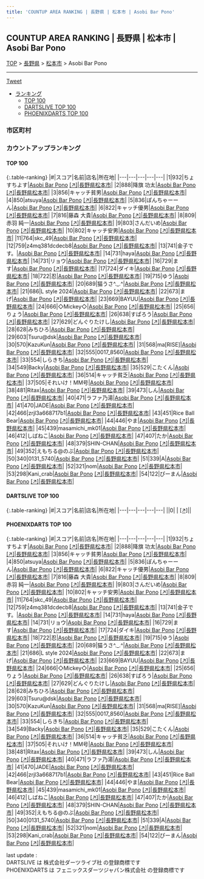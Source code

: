 ```yaml
---
title: 'COUNTUP AREA RANKING | 長野県 | 松本市 | Asobi Bar Pono'
---
```

## COUNTUP AREA RANKING | 長野県 | 松本市 | Asobi Bar Pono

[TOP](/darts/rank/) > [長野県](/darts/rank/長野県/) > [松本市](/darts/rank/長野県/松本市/) > Asobi Bar Pono

___

<a href="https://twitter.com/share?ref_src=twsrc%5Etfw" data-text="COUNTUP AREA RANKING | 長野県松本市Asobi Bar Pono" class="twitter-share-button" data-hashtags="DARTSLIVE,PHOENIXDARTS,darts,ダーツ" data-show-count="false">Tweet</a>

* [ランキング](#カウントアップランキング)
    * [TOP 100](#top-100)
    * [DARTSLIVE TOP 100](#dartslive-top-100)
    * [PHOENIXDARTS TOP 100](#phoenixdarts-top-100)

### 市区町村

<ul>

</ul>

### カウントアップランキング

#### TOP 100



{:.table-ranking}
|#|スコア|名前|店名|所在地|
|---|---|---|---|---|
|1|932|<span class="rank-name-pd">ちょすちよす</span>|<a href="/darts/rank/shops/83189.html">Asobi Bar Pono</a> <a href="https://vs.phoenixdarts.com/jp/shop/shopDetailInfo/s_83189?s_seq=83189">[↗]</a>|<a href="/darts/rank/長野県/松本市">長野県松本市</a>|
|2|888|<span class="rank-name-pd"><span class="pro-icon-pd"></span>降旗 功太</span>|<a href="/darts/rank/shops/83189.html">Asobi Bar Pono</a> <a href="https://vs.phoenixdarts.com/jp/shop/shopDetailInfo/s_83189?s_seq=83189">[↗]</a>|<a href="/darts/rank/長野県/松本市">長野県松本市</a>|
|3|856|<span class="rank-name-pd">キャッチ貧男</span>|<a href="/darts/rank/shops/83189.html">Asobi Bar Pono</a> <a href="https://vs.phoenixdarts.com/jp/shop/shopDetailInfo/s_83189?s_seq=83189">[↗]</a>|<a href="/darts/rank/長野県/松本市">長野県松本市</a>|
|4|850|<span class="rank-name-pd">atsuya</span>|<a href="/darts/rank/shops/83189.html">Asobi Bar Pono</a> <a href="https://vs.phoenixdarts.com/jp/shop/shopDetailInfo/s_83189?s_seq=83189">[↗]</a>|<a href="/darts/rank/長野県/松本市">長野県松本市</a>|
|5|836|<span class="rank-name-pd">ぽんちゃーーん</span>|<a href="/darts/rank/shops/83189.html">Asobi Bar Pono</a> <a href="https://vs.phoenixdarts.com/jp/shop/shopDetailInfo/s_83189?s_seq=83189">[↗]</a>|<a href="/darts/rank/長野県/松本市">長野県松本市</a>|
|6|822|<span class="rank-name-pd">キャッチ優男</span>|<a href="/darts/rank/shops/83189.html">Asobi Bar Pono</a> <a href="https://vs.phoenixdarts.com/jp/shop/shopDetailInfo/s_83189?s_seq=83189">[↗]</a>|<a href="/darts/rank/長野県/松本市">長野県松本市</a>|
|7|816|<span class="rank-name-pd"><span class="pro-icon-pd"></span>藤森 大貴</span>|<a href="/darts/rank/shops/83189.html">Asobi Bar Pono</a> <a href="https://vs.phoenixdarts.com/jp/shop/shopDetailInfo/s_83189?s_seq=83189">[↗]</a>|<a href="/darts/rank/長野県/松本市">長野県松本市</a>|
|8|809|<span class="rank-name-pd"><span class="pro-icon-pd"></span>赤羽 純一</span>|<a href="/darts/rank/shops/83189.html">Asobi Bar Pono</a> <a href="https://vs.phoenixdarts.com/jp/shop/shopDetailInfo/s_83189?s_seq=83189">[↗]</a>|<a href="/darts/rank/長野県/松本市">長野県松本市</a>|
|9|803|<span class="rank-name-pd">さんだいめ</span>|<a href="/darts/rank/shops/83189.html">Asobi Bar Pono</a> <a href="https://vs.phoenixdarts.com/jp/shop/shopDetailInfo/s_83189?s_seq=83189">[↗]</a>|<a href="/darts/rank/長野県/松本市">長野県松本市</a>|
|10|802|<span class="rank-name-pd">キャッチ安男</span>|<a href="/darts/rank/shops/83189.html">Asobi Bar Pono</a> <a href="https://vs.phoenixdarts.com/jp/shop/shopDetailInfo/s_83189?s_seq=83189">[↗]</a>|<a href="/darts/rank/長野県/松本市">長野県松本市</a>|
|11|764|<span class="rank-name-pd">skc_49</span>|<a href="/darts/rank/shops/83189.html">Asobi Bar Pono</a> <a href="https://vs.phoenixdarts.com/jp/shop/shopDetailInfo/s_83189?s_seq=83189">[↗]</a>|<a href="/darts/rank/長野県/松本市">長野県松本市</a>|
|12|759|<span class="rank-name-pd">z4mq381dcdecb8</span>|<a href="/darts/rank/shops/83189.html">Asobi Bar Pono</a> <a href="https://vs.phoenixdarts.com/jp/shop/shopDetailInfo/s_83189?s_seq=83189">[↗]</a>|<a href="/darts/rank/長野県/松本市">長野県松本市</a>|
|13|741|<span class="rank-name-pd">金子です。</span>|<a href="/darts/rank/shops/83189.html">Asobi Bar Pono</a> <a href="https://vs.phoenixdarts.com/jp/shop/shopDetailInfo/s_83189?s_seq=83189">[↗]</a>|<a href="/darts/rank/長野県/松本市">長野県松本市</a>|
|14|731|<span class="rank-name-pd">haya</span>|<a href="/darts/rank/shops/83189.html">Asobi Bar Pono</a> <a href="https://vs.phoenixdarts.com/jp/shop/shopDetailInfo/s_83189?s_seq=83189">[↗]</a>|<a href="/darts/rank/長野県/松本市">長野県松本市</a>|
|14|731|<span class="rank-name-pd">リョウ</span>|<a href="/darts/rank/shops/83189.html">Asobi Bar Pono</a> <a href="https://vs.phoenixdarts.com/jp/shop/shopDetailInfo/s_83189?s_seq=83189">[↗]</a>|<a href="/darts/rank/長野県/松本市">長野県松本市</a>|
|16|729|<span class="rank-name-pd">ます</span>|<a href="/darts/rank/shops/83189.html">Asobi Bar Pono</a> <a href="https://vs.phoenixdarts.com/jp/shop/shopDetailInfo/s_83189?s_seq=83189">[↗]</a>|<a href="/darts/rank/長野県/松本市">長野県松本市</a>|
|17|724|<span class="rank-name-pd">ダイキ</span>|<a href="/darts/rank/shops/83189.html">Asobi Bar Pono</a> <a href="https://vs.phoenixdarts.com/jp/shop/shopDetailInfo/s_83189?s_seq=83189">[↗]</a>|<a href="/darts/rank/長野県/松本市">長野県松本市</a>|
|18|722|<span class="rank-name-pd">忍</span>|<a href="/darts/rank/shops/83189.html">Asobi Bar Pono</a> <a href="https://vs.phoenixdarts.com/jp/shop/shopDetailInfo/s_83189?s_seq=83189">[↗]</a>|<a href="/darts/rank/長野県/松本市">長野県松本市</a>|
|19|715|<span class="rank-name-pd">ゆう</span>|<a href="/darts/rank/shops/83189.html">Asobi Bar Pono</a> <a href="https://vs.phoenixdarts.com/jp/shop/shopDetailInfo/s_83189?s_seq=83189">[↗]</a>|<a href="/darts/rank/長野県/松本市">長野県松本市</a>|
|20|689|<span class="rank-name-pd">猫うさ^._.^</span>|<a href="/darts/rank/shops/83189.html">Asobi Bar Pono</a> <a href="https://vs.phoenixdarts.com/jp/shop/shopDetailInfo/s_83189?s_seq=83189">[↗]</a>|<a href="/darts/rank/長野県/松本市">長野県松本市</a>|
|21|686|<span class="rank-name-pd">L style 2024</span>|<a href="/darts/rank/shops/83189.html">Asobi Bar Pono</a> <a href="https://vs.phoenixdarts.com/jp/shop/shopDetailInfo/s_83189?s_seq=83189">[↗]</a>|<a href="/darts/rank/長野県/松本市">長野県松本市</a>|
|22|673|<span class="rank-name-pd">まげ</span>|<a href="/darts/rank/shops/83189.html">Asobi Bar Pono</a> <a href="https://vs.phoenixdarts.com/jp/shop/shopDetailInfo/s_83189?s_seq=83189">[↗]</a>|<a href="/darts/rank/長野県/松本市">長野県松本市</a>|
|23|669|<span class="rank-name-pd">BAYUU</span>|<a href="/darts/rank/shops/83189.html">Asobi Bar Pono</a> <a href="https://vs.phoenixdarts.com/jp/shop/shopDetailInfo/s_83189?s_seq=83189">[↗]</a>|<a href="/darts/rank/長野県/松本市">長野県松本市</a>|
|24|666|<span class="rank-name-pd">◇Mickey◇</span>|<a href="/darts/rank/shops/83189.html">Asobi Bar Pono</a> <a href="https://vs.phoenixdarts.com/jp/shop/shopDetailInfo/s_83189?s_seq=83189">[↗]</a>|<a href="/darts/rank/長野県/松本市">長野県松本市</a>|
|25|656|<span class="rank-name-pd">りょう</span>|<a href="/darts/rank/shops/83189.html">Asobi Bar Pono</a> <a href="https://vs.phoenixdarts.com/jp/shop/shopDetailInfo/s_83189?s_seq=83189">[↗]</a>|<a href="/darts/rank/長野県/松本市">長野県松本市</a>|
|26|638|<span class="rank-name-pd">すぱろう</span>|<a href="/darts/rank/shops/83189.html">Asobi Bar Pono</a> <a href="https://vs.phoenixdarts.com/jp/shop/shopDetailInfo/s_83189?s_seq=83189">[↗]</a>|<a href="/darts/rank/長野県/松本市">長野県松本市</a>|
|27|629|<span class="rank-name-pd">どんぐりたけし</span>|<a href="/darts/rank/shops/83189.html">Asobi Bar Pono</a> <a href="https://vs.phoenixdarts.com/jp/shop/shopDetailInfo/s_83189?s_seq=83189">[↗]</a>|<a href="/darts/rank/長野県/松本市">長野県松本市</a>|
|28|628|<span class="rank-name-pd">みちひろ</span>|<a href="/darts/rank/shops/83189.html">Asobi Bar Pono</a> <a href="https://vs.phoenixdarts.com/jp/shop/shopDetailInfo/s_83189?s_seq=83189">[↗]</a>|<a href="/darts/rank/長野県/松本市">長野県松本市</a>|
|29|603|<span class="rank-name-pd">Tsuru@dsk</span>|<a href="/darts/rank/shops/83189.html">Asobi Bar Pono</a> <a href="https://vs.phoenixdarts.com/jp/shop/shopDetailInfo/s_83189?s_seq=83189">[↗]</a>|<a href="/darts/rank/長野県/松本市">長野県松本市</a>|
|30|570|<span class="rank-name-pd">KazuKun</span>|<a href="/darts/rank/shops/83189.html">Asobi Bar Pono</a> <a href="https://vs.phoenixdarts.com/jp/shop/shopDetailInfo/s_83189?s_seq=83189">[↗]</a>|<a href="/darts/rank/長野県/松本市">長野県松本市</a>|
|31|568|<span class="rank-name-pd">ma[RISE]</span>|<a href="/darts/rank/shops/83189.html">Asobi Bar Pono</a> <a href="https://vs.phoenixdarts.com/jp/shop/shopDetailInfo/s_83189?s_seq=83189">[↗]</a>|<a href="/darts/rank/長野県/松本市">長野県松本市</a>|
|32|555|<span class="rank-name-pd">0017_8560</span>|<a href="/darts/rank/shops/83189.html">Asobi Bar Pono</a> <a href="https://vs.phoenixdarts.com/jp/shop/shopDetailInfo/s_83189?s_seq=83189">[↗]</a>|<a href="/darts/rank/長野県/松本市">長野県松本市</a>|
|33|554|<span class="rank-name-pd">しらきち</span>|<a href="/darts/rank/shops/83189.html">Asobi Bar Pono</a> <a href="https://vs.phoenixdarts.com/jp/shop/shopDetailInfo/s_83189?s_seq=83189">[↗]</a>|<a href="/darts/rank/長野県/松本市">長野県松本市</a>|
|34|549|<span class="rank-name-pd">Backy</span>|<a href="/darts/rank/shops/83189.html">Asobi Bar Pono</a> <a href="https://vs.phoenixdarts.com/jp/shop/shopDetailInfo/s_83189?s_seq=83189">[↗]</a>|<a href="/darts/rank/長野県/松本市">長野県松本市</a>|
|35|529|<span class="rank-name-pd">こたくん</span>|<a href="/darts/rank/shops/83189.html">Asobi Bar Pono</a> <a href="https://vs.phoenixdarts.com/jp/shop/shopDetailInfo/s_83189?s_seq=83189">[↗]</a>|<a href="/darts/rank/長野県/松本市">長野県松本市</a>|
|36|514|<span class="rank-name-pd">キャッチ貧乏</span>|<a href="/darts/rank/shops/83189.html">Asobi Bar Pono</a> <a href="https://vs.phoenixdarts.com/jp/shop/shopDetailInfo/s_83189?s_seq=83189">[↗]</a>|<a href="/darts/rank/長野県/松本市">長野県松本市</a>|
|37|505|<span class="rank-name-pd">それいけ！MM号</span>|<a href="/darts/rank/shops/83189.html">Asobi Bar Pono</a> <a href="https://vs.phoenixdarts.com/jp/shop/shopDetailInfo/s_83189?s_seq=83189">[↗]</a>|<a href="/darts/rank/長野県/松本市">長野県松本市</a>|
|38|481|<span class="rank-name-pd">Ritax</span>|<a href="/darts/rank/shops/83189.html">Asobi Bar Pono</a> <a href="https://vs.phoenixdarts.com/jp/shop/shopDetailInfo/s_83189?s_seq=83189">[↗]</a>|<a href="/darts/rank/長野県/松本市">長野県松本市</a>|
|39|473|<span class="rank-name-pd">しん</span>|<a href="/darts/rank/shops/83189.html">Asobi Bar Pono</a> <a href="https://vs.phoenixdarts.com/jp/shop/shopDetailInfo/s_83189?s_seq=83189">[↗]</a>|<a href="/darts/rank/長野県/松本市">長野県松本市</a>|
|40|471|<span class="rank-name-pd">ラファ乃湯</span>|<a href="/darts/rank/shops/83189.html">Asobi Bar Pono</a> <a href="https://vs.phoenixdarts.com/jp/shop/shopDetailInfo/s_83189?s_seq=83189">[↗]</a>|<a href="/darts/rank/長野県/松本市">長野県松本市</a>|
|41|470|<span class="rank-name-pd">JADE</span>|<a href="/darts/rank/shops/83189.html">Asobi Bar Pono</a> <a href="https://vs.phoenixdarts.com/jp/shop/shopDetailInfo/s_83189?s_seq=83189">[↗]</a>|<a href="/darts/rank/長野県/松本市">長野県松本市</a>|
|42|466|<span class="rank-name-pd">zrjl3a668717b1</span>|<a href="/darts/rank/shops/83189.html">Asobi Bar Pono</a> <a href="https://vs.phoenixdarts.com/jp/shop/shopDetailInfo/s_83189?s_seq=83189">[↗]</a>|<a href="/darts/rank/長野県/松本市">長野県松本市</a>|
|43|451|<span class="rank-name-pd">Rice Ball Bear</span>|<a href="/darts/rank/shops/83189.html">Asobi Bar Pono</a> <a href="https://vs.phoenixdarts.com/jp/shop/shopDetailInfo/s_83189?s_seq=83189">[↗]</a>|<a href="/darts/rank/長野県/松本市">長野県松本市</a>|
|44|446|<span class="rank-name-pd">やま</span>|<a href="/darts/rank/shops/83189.html">Asobi Bar Pono</a> <a href="https://vs.phoenixdarts.com/jp/shop/shopDetailInfo/s_83189?s_seq=83189">[↗]</a>|<a href="/darts/rank/長野県/松本市">長野県松本市</a>|
|45|439|<span class="rank-name-pd">masamichi_mk01</span>|<a href="/darts/rank/shops/83189.html">Asobi Bar Pono</a> <a href="https://vs.phoenixdarts.com/jp/shop/shopDetailInfo/s_83189?s_seq=83189">[↗]</a>|<a href="/darts/rank/長野県/松本市">長野県松本市</a>|
|46|412|<span class="rank-name-pd">しばねこ</span>|<a href="/darts/rank/shops/83189.html">Asobi Bar Pono</a> <a href="https://vs.phoenixdarts.com/jp/shop/shopDetailInfo/s_83189?s_seq=83189">[↗]</a>|<a href="/darts/rank/長野県/松本市">長野県松本市</a>|
|47|407|<span class="rank-name-pd">たか</span>|<a href="/darts/rank/shops/83189.html">Asobi Bar Pono</a> <a href="https://vs.phoenixdarts.com/jp/shop/shopDetailInfo/s_83189?s_seq=83189">[↗]</a>|<a href="/darts/rank/長野県/松本市">長野県松本市</a>|
|48|379|<span class="rank-name-pd">SHIN-CHAN</span>|<a href="/darts/rank/shops/83189.html">Asobi Bar Pono</a> <a href="https://vs.phoenixdarts.com/jp/shop/shopDetailInfo/s_83189?s_seq=83189">[↗]</a>|<a href="/darts/rank/長野県/松本市">長野県松本市</a>|
|49|352|<span class="rank-name-pd">えもちる@のぶ</span>|<a href="/darts/rank/shops/83189.html">Asobi Bar Pono</a> <a href="https://vs.phoenixdarts.com/jp/shop/shopDetailInfo/s_83189?s_seq=83189">[↗]</a>|<a href="/darts/rank/長野県/松本市">長野県松本市</a>|
|50|340|<span class="rank-name-pd">0131_5740</span>|<a href="/darts/rank/shops/83189.html">Asobi Bar Pono</a> <a href="https://vs.phoenixdarts.com/jp/shop/shopDetailInfo/s_83189?s_seq=83189">[↗]</a>|<a href="/darts/rank/長野県/松本市">長野県松本市</a>|
|51|339|<span class="rank-name-pd">A</span>|<a href="/darts/rank/shops/83189.html">Asobi Bar Pono</a> <a href="https://vs.phoenixdarts.com/jp/shop/shopDetailInfo/s_83189?s_seq=83189">[↗]</a>|<a href="/darts/rank/長野県/松本市">長野県松本市</a>|
|52|321|<span class="rank-name-pd">nom</span>|<a href="/darts/rank/shops/83189.html">Asobi Bar Pono</a> <a href="https://vs.phoenixdarts.com/jp/shop/shopDetailInfo/s_83189?s_seq=83189">[↗]</a>|<a href="/darts/rank/長野県/松本市">長野県松本市</a>|
|53|298|<span class="rank-name-pd">Kani_crab</span>|<a href="/darts/rank/shops/83189.html">Asobi Bar Pono</a> <a href="https://vs.phoenixdarts.com/jp/shop/shopDetailInfo/s_83189?s_seq=83189">[↗]</a>|<a href="/darts/rank/長野県/松本市">長野県松本市</a>|
|54|122|<span class="rank-name-pd">ぴーまん</span>|<a href="/darts/rank/shops/83189.html">Asobi Bar Pono</a> <a href="https://vs.phoenixdarts.com/jp/shop/shopDetailInfo/s_83189?s_seq=83189">[↗]</a>|<a href="/darts/rank/長野県/松本市">長野県松本市</a>|


#### DARTSLIVE TOP 100



{:.table-ranking}
|#|スコア|名前|店名|所在地|
|---|---|---|---|---|
||0|<span class="rank-name-dl"> </span>|<a href="/darts/rank/shops/.html"></a> <a href="">[↗]</a>|<a href="/darts/rank//"></a>|


#### PHOENIXDARTS TOP 100



{:.table-ranking}
|#|スコア|名前|店名|所在地|
|---|---|---|---|---|
|1|932|<span class="rank-name-pd">ちょすちよす</span>|<a href="/darts/rank/shops/83189.html">Asobi Bar Pono</a> <a href="https://vs.phoenixdarts.com/jp/shop/shopDetailInfo/s_83189?s_seq=83189">[↗]</a>|<a href="/darts/rank/長野県/松本市">長野県松本市</a>|
|2|888|<span class="rank-name-pd"><span class="pro-icon-pd"></span>降旗 功太</span>|<a href="/darts/rank/shops/83189.html">Asobi Bar Pono</a> <a href="https://vs.phoenixdarts.com/jp/shop/shopDetailInfo/s_83189?s_seq=83189">[↗]</a>|<a href="/darts/rank/長野県/松本市">長野県松本市</a>|
|3|856|<span class="rank-name-pd">キャッチ貧男</span>|<a href="/darts/rank/shops/83189.html">Asobi Bar Pono</a> <a href="https://vs.phoenixdarts.com/jp/shop/shopDetailInfo/s_83189?s_seq=83189">[↗]</a>|<a href="/darts/rank/長野県/松本市">長野県松本市</a>|
|4|850|<span class="rank-name-pd">atsuya</span>|<a href="/darts/rank/shops/83189.html">Asobi Bar Pono</a> <a href="https://vs.phoenixdarts.com/jp/shop/shopDetailInfo/s_83189?s_seq=83189">[↗]</a>|<a href="/darts/rank/長野県/松本市">長野県松本市</a>|
|5|836|<span class="rank-name-pd">ぽんちゃーーん</span>|<a href="/darts/rank/shops/83189.html">Asobi Bar Pono</a> <a href="https://vs.phoenixdarts.com/jp/shop/shopDetailInfo/s_83189?s_seq=83189">[↗]</a>|<a href="/darts/rank/長野県/松本市">長野県松本市</a>|
|6|822|<span class="rank-name-pd">キャッチ優男</span>|<a href="/darts/rank/shops/83189.html">Asobi Bar Pono</a> <a href="https://vs.phoenixdarts.com/jp/shop/shopDetailInfo/s_83189?s_seq=83189">[↗]</a>|<a href="/darts/rank/長野県/松本市">長野県松本市</a>|
|7|816|<span class="rank-name-pd"><span class="pro-icon-pd"></span>藤森 大貴</span>|<a href="/darts/rank/shops/83189.html">Asobi Bar Pono</a> <a href="https://vs.phoenixdarts.com/jp/shop/shopDetailInfo/s_83189?s_seq=83189">[↗]</a>|<a href="/darts/rank/長野県/松本市">長野県松本市</a>|
|8|809|<span class="rank-name-pd"><span class="pro-icon-pd"></span>赤羽 純一</span>|<a href="/darts/rank/shops/83189.html">Asobi Bar Pono</a> <a href="https://vs.phoenixdarts.com/jp/shop/shopDetailInfo/s_83189?s_seq=83189">[↗]</a>|<a href="/darts/rank/長野県/松本市">長野県松本市</a>|
|9|803|<span class="rank-name-pd">さんだいめ</span>|<a href="/darts/rank/shops/83189.html">Asobi Bar Pono</a> <a href="https://vs.phoenixdarts.com/jp/shop/shopDetailInfo/s_83189?s_seq=83189">[↗]</a>|<a href="/darts/rank/長野県/松本市">長野県松本市</a>|
|10|802|<span class="rank-name-pd">キャッチ安男</span>|<a href="/darts/rank/shops/83189.html">Asobi Bar Pono</a> <a href="https://vs.phoenixdarts.com/jp/shop/shopDetailInfo/s_83189?s_seq=83189">[↗]</a>|<a href="/darts/rank/長野県/松本市">長野県松本市</a>|
|11|764|<span class="rank-name-pd">skc_49</span>|<a href="/darts/rank/shops/83189.html">Asobi Bar Pono</a> <a href="https://vs.phoenixdarts.com/jp/shop/shopDetailInfo/s_83189?s_seq=83189">[↗]</a>|<a href="/darts/rank/長野県/松本市">長野県松本市</a>|
|12|759|<span class="rank-name-pd">z4mq381dcdecb8</span>|<a href="/darts/rank/shops/83189.html">Asobi Bar Pono</a> <a href="https://vs.phoenixdarts.com/jp/shop/shopDetailInfo/s_83189?s_seq=83189">[↗]</a>|<a href="/darts/rank/長野県/松本市">長野県松本市</a>|
|13|741|<span class="rank-name-pd">金子です。</span>|<a href="/darts/rank/shops/83189.html">Asobi Bar Pono</a> <a href="https://vs.phoenixdarts.com/jp/shop/shopDetailInfo/s_83189?s_seq=83189">[↗]</a>|<a href="/darts/rank/長野県/松本市">長野県松本市</a>|
|14|731|<span class="rank-name-pd">haya</span>|<a href="/darts/rank/shops/83189.html">Asobi Bar Pono</a> <a href="https://vs.phoenixdarts.com/jp/shop/shopDetailInfo/s_83189?s_seq=83189">[↗]</a>|<a href="/darts/rank/長野県/松本市">長野県松本市</a>|
|14|731|<span class="rank-name-pd">リョウ</span>|<a href="/darts/rank/shops/83189.html">Asobi Bar Pono</a> <a href="https://vs.phoenixdarts.com/jp/shop/shopDetailInfo/s_83189?s_seq=83189">[↗]</a>|<a href="/darts/rank/長野県/松本市">長野県松本市</a>|
|16|729|<span class="rank-name-pd">ます</span>|<a href="/darts/rank/shops/83189.html">Asobi Bar Pono</a> <a href="https://vs.phoenixdarts.com/jp/shop/shopDetailInfo/s_83189?s_seq=83189">[↗]</a>|<a href="/darts/rank/長野県/松本市">長野県松本市</a>|
|17|724|<span class="rank-name-pd">ダイキ</span>|<a href="/darts/rank/shops/83189.html">Asobi Bar Pono</a> <a href="https://vs.phoenixdarts.com/jp/shop/shopDetailInfo/s_83189?s_seq=83189">[↗]</a>|<a href="/darts/rank/長野県/松本市">長野県松本市</a>|
|18|722|<span class="rank-name-pd">忍</span>|<a href="/darts/rank/shops/83189.html">Asobi Bar Pono</a> <a href="https://vs.phoenixdarts.com/jp/shop/shopDetailInfo/s_83189?s_seq=83189">[↗]</a>|<a href="/darts/rank/長野県/松本市">長野県松本市</a>|
|19|715|<span class="rank-name-pd">ゆう</span>|<a href="/darts/rank/shops/83189.html">Asobi Bar Pono</a> <a href="https://vs.phoenixdarts.com/jp/shop/shopDetailInfo/s_83189?s_seq=83189">[↗]</a>|<a href="/darts/rank/長野県/松本市">長野県松本市</a>|
|20|689|<span class="rank-name-pd">猫うさ^._.^</span>|<a href="/darts/rank/shops/83189.html">Asobi Bar Pono</a> <a href="https://vs.phoenixdarts.com/jp/shop/shopDetailInfo/s_83189?s_seq=83189">[↗]</a>|<a href="/darts/rank/長野県/松本市">長野県松本市</a>|
|21|686|<span class="rank-name-pd">L style 2024</span>|<a href="/darts/rank/shops/83189.html">Asobi Bar Pono</a> <a href="https://vs.phoenixdarts.com/jp/shop/shopDetailInfo/s_83189?s_seq=83189">[↗]</a>|<a href="/darts/rank/長野県/松本市">長野県松本市</a>|
|22|673|<span class="rank-name-pd">まげ</span>|<a href="/darts/rank/shops/83189.html">Asobi Bar Pono</a> <a href="https://vs.phoenixdarts.com/jp/shop/shopDetailInfo/s_83189?s_seq=83189">[↗]</a>|<a href="/darts/rank/長野県/松本市">長野県松本市</a>|
|23|669|<span class="rank-name-pd">BAYUU</span>|<a href="/darts/rank/shops/83189.html">Asobi Bar Pono</a> <a href="https://vs.phoenixdarts.com/jp/shop/shopDetailInfo/s_83189?s_seq=83189">[↗]</a>|<a href="/darts/rank/長野県/松本市">長野県松本市</a>|
|24|666|<span class="rank-name-pd">◇Mickey◇</span>|<a href="/darts/rank/shops/83189.html">Asobi Bar Pono</a> <a href="https://vs.phoenixdarts.com/jp/shop/shopDetailInfo/s_83189?s_seq=83189">[↗]</a>|<a href="/darts/rank/長野県/松本市">長野県松本市</a>|
|25|656|<span class="rank-name-pd">りょう</span>|<a href="/darts/rank/shops/83189.html">Asobi Bar Pono</a> <a href="https://vs.phoenixdarts.com/jp/shop/shopDetailInfo/s_83189?s_seq=83189">[↗]</a>|<a href="/darts/rank/長野県/松本市">長野県松本市</a>|
|26|638|<span class="rank-name-pd">すぱろう</span>|<a href="/darts/rank/shops/83189.html">Asobi Bar Pono</a> <a href="https://vs.phoenixdarts.com/jp/shop/shopDetailInfo/s_83189?s_seq=83189">[↗]</a>|<a href="/darts/rank/長野県/松本市">長野県松本市</a>|
|27|629|<span class="rank-name-pd">どんぐりたけし</span>|<a href="/darts/rank/shops/83189.html">Asobi Bar Pono</a> <a href="https://vs.phoenixdarts.com/jp/shop/shopDetailInfo/s_83189?s_seq=83189">[↗]</a>|<a href="/darts/rank/長野県/松本市">長野県松本市</a>|
|28|628|<span class="rank-name-pd">みちひろ</span>|<a href="/darts/rank/shops/83189.html">Asobi Bar Pono</a> <a href="https://vs.phoenixdarts.com/jp/shop/shopDetailInfo/s_83189?s_seq=83189">[↗]</a>|<a href="/darts/rank/長野県/松本市">長野県松本市</a>|
|29|603|<span class="rank-name-pd">Tsuru@dsk</span>|<a href="/darts/rank/shops/83189.html">Asobi Bar Pono</a> <a href="https://vs.phoenixdarts.com/jp/shop/shopDetailInfo/s_83189?s_seq=83189">[↗]</a>|<a href="/darts/rank/長野県/松本市">長野県松本市</a>|
|30|570|<span class="rank-name-pd">KazuKun</span>|<a href="/darts/rank/shops/83189.html">Asobi Bar Pono</a> <a href="https://vs.phoenixdarts.com/jp/shop/shopDetailInfo/s_83189?s_seq=83189">[↗]</a>|<a href="/darts/rank/長野県/松本市">長野県松本市</a>|
|31|568|<span class="rank-name-pd">ma[RISE]</span>|<a href="/darts/rank/shops/83189.html">Asobi Bar Pono</a> <a href="https://vs.phoenixdarts.com/jp/shop/shopDetailInfo/s_83189?s_seq=83189">[↗]</a>|<a href="/darts/rank/長野県/松本市">長野県松本市</a>|
|32|555|<span class="rank-name-pd">0017_8560</span>|<a href="/darts/rank/shops/83189.html">Asobi Bar Pono</a> <a href="https://vs.phoenixdarts.com/jp/shop/shopDetailInfo/s_83189?s_seq=83189">[↗]</a>|<a href="/darts/rank/長野県/松本市">長野県松本市</a>|
|33|554|<span class="rank-name-pd">しらきち</span>|<a href="/darts/rank/shops/83189.html">Asobi Bar Pono</a> <a href="https://vs.phoenixdarts.com/jp/shop/shopDetailInfo/s_83189?s_seq=83189">[↗]</a>|<a href="/darts/rank/長野県/松本市">長野県松本市</a>|
|34|549|<span class="rank-name-pd">Backy</span>|<a href="/darts/rank/shops/83189.html">Asobi Bar Pono</a> <a href="https://vs.phoenixdarts.com/jp/shop/shopDetailInfo/s_83189?s_seq=83189">[↗]</a>|<a href="/darts/rank/長野県/松本市">長野県松本市</a>|
|35|529|<span class="rank-name-pd">こたくん</span>|<a href="/darts/rank/shops/83189.html">Asobi Bar Pono</a> <a href="https://vs.phoenixdarts.com/jp/shop/shopDetailInfo/s_83189?s_seq=83189">[↗]</a>|<a href="/darts/rank/長野県/松本市">長野県松本市</a>|
|36|514|<span class="rank-name-pd">キャッチ貧乏</span>|<a href="/darts/rank/shops/83189.html">Asobi Bar Pono</a> <a href="https://vs.phoenixdarts.com/jp/shop/shopDetailInfo/s_83189?s_seq=83189">[↗]</a>|<a href="/darts/rank/長野県/松本市">長野県松本市</a>|
|37|505|<span class="rank-name-pd">それいけ！MM号</span>|<a href="/darts/rank/shops/83189.html">Asobi Bar Pono</a> <a href="https://vs.phoenixdarts.com/jp/shop/shopDetailInfo/s_83189?s_seq=83189">[↗]</a>|<a href="/darts/rank/長野県/松本市">長野県松本市</a>|
|38|481|<span class="rank-name-pd">Ritax</span>|<a href="/darts/rank/shops/83189.html">Asobi Bar Pono</a> <a href="https://vs.phoenixdarts.com/jp/shop/shopDetailInfo/s_83189?s_seq=83189">[↗]</a>|<a href="/darts/rank/長野県/松本市">長野県松本市</a>|
|39|473|<span class="rank-name-pd">しん</span>|<a href="/darts/rank/shops/83189.html">Asobi Bar Pono</a> <a href="https://vs.phoenixdarts.com/jp/shop/shopDetailInfo/s_83189?s_seq=83189">[↗]</a>|<a href="/darts/rank/長野県/松本市">長野県松本市</a>|
|40|471|<span class="rank-name-pd">ラファ乃湯</span>|<a href="/darts/rank/shops/83189.html">Asobi Bar Pono</a> <a href="https://vs.phoenixdarts.com/jp/shop/shopDetailInfo/s_83189?s_seq=83189">[↗]</a>|<a href="/darts/rank/長野県/松本市">長野県松本市</a>|
|41|470|<span class="rank-name-pd">JADE</span>|<a href="/darts/rank/shops/83189.html">Asobi Bar Pono</a> <a href="https://vs.phoenixdarts.com/jp/shop/shopDetailInfo/s_83189?s_seq=83189">[↗]</a>|<a href="/darts/rank/長野県/松本市">長野県松本市</a>|
|42|466|<span class="rank-name-pd">zrjl3a668717b1</span>|<a href="/darts/rank/shops/83189.html">Asobi Bar Pono</a> <a href="https://vs.phoenixdarts.com/jp/shop/shopDetailInfo/s_83189?s_seq=83189">[↗]</a>|<a href="/darts/rank/長野県/松本市">長野県松本市</a>|
|43|451|<span class="rank-name-pd">Rice Ball Bear</span>|<a href="/darts/rank/shops/83189.html">Asobi Bar Pono</a> <a href="https://vs.phoenixdarts.com/jp/shop/shopDetailInfo/s_83189?s_seq=83189">[↗]</a>|<a href="/darts/rank/長野県/松本市">長野県松本市</a>|
|44|446|<span class="rank-name-pd">やま</span>|<a href="/darts/rank/shops/83189.html">Asobi Bar Pono</a> <a href="https://vs.phoenixdarts.com/jp/shop/shopDetailInfo/s_83189?s_seq=83189">[↗]</a>|<a href="/darts/rank/長野県/松本市">長野県松本市</a>|
|45|439|<span class="rank-name-pd">masamichi_mk01</span>|<a href="/darts/rank/shops/83189.html">Asobi Bar Pono</a> <a href="https://vs.phoenixdarts.com/jp/shop/shopDetailInfo/s_83189?s_seq=83189">[↗]</a>|<a href="/darts/rank/長野県/松本市">長野県松本市</a>|
|46|412|<span class="rank-name-pd">しばねこ</span>|<a href="/darts/rank/shops/83189.html">Asobi Bar Pono</a> <a href="https://vs.phoenixdarts.com/jp/shop/shopDetailInfo/s_83189?s_seq=83189">[↗]</a>|<a href="/darts/rank/長野県/松本市">長野県松本市</a>|
|47|407|<span class="rank-name-pd">たか</span>|<a href="/darts/rank/shops/83189.html">Asobi Bar Pono</a> <a href="https://vs.phoenixdarts.com/jp/shop/shopDetailInfo/s_83189?s_seq=83189">[↗]</a>|<a href="/darts/rank/長野県/松本市">長野県松本市</a>|
|48|379|<span class="rank-name-pd">SHIN-CHAN</span>|<a href="/darts/rank/shops/83189.html">Asobi Bar Pono</a> <a href="https://vs.phoenixdarts.com/jp/shop/shopDetailInfo/s_83189?s_seq=83189">[↗]</a>|<a href="/darts/rank/長野県/松本市">長野県松本市</a>|
|49|352|<span class="rank-name-pd">えもちる@のぶ</span>|<a href="/darts/rank/shops/83189.html">Asobi Bar Pono</a> <a href="https://vs.phoenixdarts.com/jp/shop/shopDetailInfo/s_83189?s_seq=83189">[↗]</a>|<a href="/darts/rank/長野県/松本市">長野県松本市</a>|
|50|340|<span class="rank-name-pd">0131_5740</span>|<a href="/darts/rank/shops/83189.html">Asobi Bar Pono</a> <a href="https://vs.phoenixdarts.com/jp/shop/shopDetailInfo/s_83189?s_seq=83189">[↗]</a>|<a href="/darts/rank/長野県/松本市">長野県松本市</a>|
|51|339|<span class="rank-name-pd">A</span>|<a href="/darts/rank/shops/83189.html">Asobi Bar Pono</a> <a href="https://vs.phoenixdarts.com/jp/shop/shopDetailInfo/s_83189?s_seq=83189">[↗]</a>|<a href="/darts/rank/長野県/松本市">長野県松本市</a>|
|52|321|<span class="rank-name-pd">nom</span>|<a href="/darts/rank/shops/83189.html">Asobi Bar Pono</a> <a href="https://vs.phoenixdarts.com/jp/shop/shopDetailInfo/s_83189?s_seq=83189">[↗]</a>|<a href="/darts/rank/長野県/松本市">長野県松本市</a>|
|53|298|<span class="rank-name-pd">Kani_crab</span>|<a href="/darts/rank/shops/83189.html">Asobi Bar Pono</a> <a href="https://vs.phoenixdarts.com/jp/shop/shopDetailInfo/s_83189?s_seq=83189">[↗]</a>|<a href="/darts/rank/長野県/松本市">長野県松本市</a>|
|54|122|<span class="rank-name-pd">ぴーまん</span>|<a href="/darts/rank/shops/83189.html">Asobi Bar Pono</a> <a href="https://vs.phoenixdarts.com/jp/shop/shopDetailInfo/s_83189?s_seq=83189">[↗]</a>|<a href="/darts/rank/長野県/松本市">長野県松本市</a>|


<div class="footer border-top border-gray-light mt-5 pt-3 text-right text-gray">
    last update : <span style="font-weight: italic" id="foot_last_modified"></span><br />
    DARTSLIVE は 株式会社ダーツライブ社 の登録商標です<br />
    PHOENIXDARTS は フェニックスダーツジャパン株式会社 の登録商標です<br />
</div>

<script src="https://cdnjs.cloudflare.com/ajax/libs/jquery.tablesorter/2.31.3/js/jquery.tablesorter.min.js" integrity="sha512-qzgd5cYSZcosqpzpn7zF2ZId8f/8CHmFKZ8j7mU4OUXTNRd5g+ZHBPsgKEwoqxCtdQvExE5LprwwPAgoicguNg==" crossorigin="anonymous" referrerpolicy="no-referrer"></script>
<link rel="stylesheet" href="https://cdnjs.cloudflare.com/ajax/libs/jquery.tablesorter/2.31.3/css/theme.default.min.css" integrity="sha512-wghhOJkjQX0Lh3NSWvNKeZ0ZpNn+SPVXX1Qyc9OCaogADktxrBiBdKGDoqVUOyhStvMBmJQ8ZdMHiR3wuEq8+w==" crossorigin="anonymous" referrerpolicy="no-referrer" />
<script>
$(function() {
    $(".table-ranking").tablesorter({sortList:[[0, 0]]});
    $("#foot_last_modified").text(formatDate(new Date(document.lastModified), 'yyyy-MM-dd HH:mm:ss'));
});
</script>

<script async src="https://platform.twitter.com/widgets.js" charset="utf-8"></script>